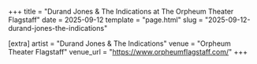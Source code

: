 +++
title = "Durand Jones & The Indications at The Orpheum Theater Flagstaff"
date = 2025-09-12
template = "page.html"
slug = "2025-09-12-durand-jones-the-indications"

[extra]
artist = "Durand Jones & The Indications"
venue = "Orpheum Theater Flagstaff"
venue_url = "https://www.orpheumflagstaff.com/"
+++
